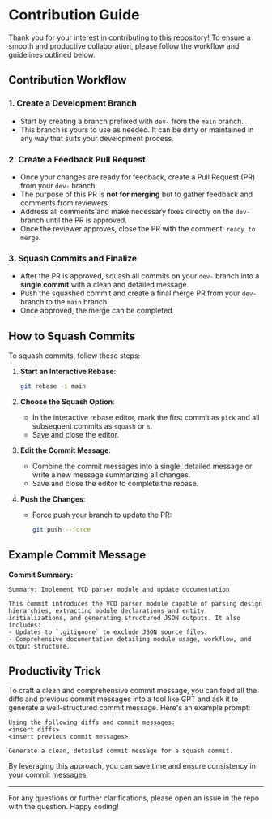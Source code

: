 # Contribution Guide

Thank you for your interest in contributing to this repository! To ensure a smooth and productive collaboration, please follow the workflow and guidelines outlined below.

## Contribution Workflow

### 1. Create a Development Branch
- Start by creating a branch prefixed with `dev-` from the `main` branch.
- This branch is yours to use as needed. It can be dirty or maintained in any way that suits your development process.

### 2. Create a Feedback Pull Request
- Once your changes are ready for feedback, create a Pull Request (PR) from your `dev-` branch.
- The purpose of this PR is **not for merging** but to gather feedback and comments from reviewers.
- Address all comments and make necessary fixes directly on the `dev-` branch until the PR is approved.
- Once the reviewer approves, close the PR with the comment: `ready to merge`.

### 3. Squash Commits and Finalize
- After the PR is approved, squash all commits on your `dev-` branch into a **single commit** with a clean and detailed message.
- Push the squashed commit and create a final merge PR from your `dev-` branch to the `main` branch.
- Once approved, the merge can be completed.

## How to Squash Commits
To squash commits, follow these steps:

1. **Start an Interactive Rebase**:
   ```bash
   git rebase -i main
   ```
2. **Choose the Squash Option**:
   - In the interactive rebase editor, mark the first commit as `pick` and all subsequent commits as `squash` or `s`.
   - Save and close the editor.

3. **Edit the Commit Message**:
   - Combine the commit messages into a single, detailed message or write a new message summarizing all changes.
   - Save and close the editor to complete the rebase.

4. **Push the Changes**:
   - Force push your branch to update the PR:
     ```bash
     git push --force
     ```

## Example Commit Message

**Commit Summary:**
```
Summary: Implement VCD parser module and update documentation

This commit introduces the VCD parser module capable of parsing design hierarchies, extracting module declarations and entity initializations, and generating structured JSON outputs. It also includes:
- Updates to `.gitignore` to exclude JSON source files.
- Comprehensive documentation detailing module usage, workflow, and output structure.
```

## Productivity Trick
To craft a clean and comprehensive commit message, you can feed all the diffs and previous commit messages into a tool like GPT and ask it to generate a well-structured commit message. Here's an example prompt:

```
Using the following diffs and commit messages:
<insert diffs>
<insert previous commit messages>

Generate a clean, detailed commit message for a squash commit.
```

By leveraging this approach, you can save time and ensure consistency in your commit messages.

---

For any questions or further clarifications, please open an issue in the repo with the question. Happy coding!

